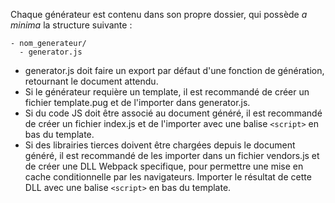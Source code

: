 Chaque générateur est contenu dans son propre dossier, qui possède *a minima* la structure suivante :

```
- nom_generateur/
  - generator.js
```

* generator.js doit faire un export par défaut d'une fonction de génération, retournant le document attendu.
* Si le générateur requière un template, il est recommandé de créer un fichier template.pug et de l'importer dans generator.js.
* Si du code JS doit être associé au document généré, il est recommandé de créer un fichier index.js et de l'importer avec une balise `<script>` en bas du template.
* Si des librairies tierces doivent être chargées depuis le document généré, il est recommandé de les importer dans un fichier vendors.js et de créer une DLL Webpack specifique, pour permettre une mise en cache conditionnelle par les navigateurs. Importer le résultat de cette DLL avec une balise `<script>` en bas du template.
